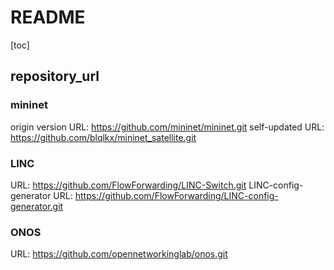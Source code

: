 # README
[toc]

## repository\_url
### mininet
origin version URL: https://github.com/mininet/mininet.git
self-updated URL: https://github.com/blqlkx/mininet_satellite.git

### LINC
URL: https://github.com/FlowForwarding/LINC-Switch.git
LINC-config-generator URL: https://github.com/FlowForwarding/LINC-config-generator.git

### ONOS
URL: https://github.com/opennetworkinglab/onos.git
